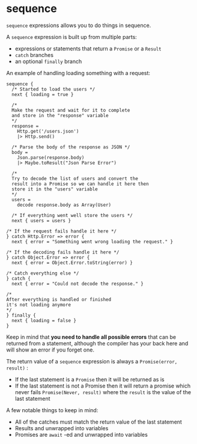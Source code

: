 # sequence

`sequence` expressions allows you to do things in sequence.

A `sequence` expression is built up from multiple parts:

* expressions or statements that return a `Promise` or a `Result`
* `catch` branches
* an optional `finally` branch

An example of handling loading something with a request:

```text
sequence {
  /* Started to load the users */
  next { loading = true }

  /*
  Make the request and wait for it to complete
  and store in the "response" variable
  */
  response = 
    Http.get('/users.json')
    |> Http.send()

  /* Parse the body of the response as JSON */
  body = 
    Json.parse(response.body)
    |> Maybe.toResult("Json Parse Error")

  /*
  Try to decode the list of users and convert the
  result into a Promise so we can handle it here then
  store it in the "users" variable
  */
  users =
    decode response.body as Array(User)

  /* If everything went well store the users */
  next { users = users }

/* If the request fails handle it here */
} catch Http.Error => error {
  next { error = "Something went wrong loading the request." }

/* If the decoding fails handle it here */
} catch Object.Error => error {
  next { error = Object.Error.toString(error) }

/* Catch everything else */
} catch {
  next { error = "Could not decode the response." }

/*
After everything is handled or finished
it's not loading anymore
*/
} finally {
  next { loading = false }
}
```

Keep in mind that **you need to handle all possible errors** that can be returned from a statement, although the compiler has your back here and will show an error if you forget one.

The return value of a `sequence` expression is always a `Promise(error, result)` :

* If the last statement is a `Promise` then it will be returned as is
* If the last statement is not a Promise then it will return a promise which never fails `Promise(Never, result)` where the `result` is the value of the last statement

A few notable things to keep in mind:

* All of the catches must match the return value of the last statement
* Results and unwrapped into variables
* Promises are `await` -ed and unwrapped into variables

